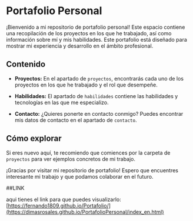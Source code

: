 # Portafolio Personal

¡Bienvenido a mi repositorio de portafolio personal! Este espacio contiene una recopilación de los proyectos en los que he trabajado, así como información sobre mí y mis habilidades. Este portafolio está diseñado para mostrar mi experiencia y desarrollo en el ámbito profesional.

## Contenido

- **Proyectos:** En el apartado de `proyectos`, encontrarás cada uno de los proyectos en los que he trabajado y el rol que desempeñe. 

- **Habilidades:** El apartado de `habilidades` contiene las habilidades y tecnologías en las que me especializo. 

- **Contacto:** ¿Quieres ponerte en contacto conmigo? Puedes encontrar mis datos de contacto en el apartado de  `contacto`.

## Cómo explorar

Si eres nuevo aquí, te recomiendo que comiences por la carpeta de `proyectos` para ver ejemplos concretos de mi trabajo.

¡Gracias por visitar mi repositorio de portafolio! Espero que encuentres interesante mi trabajo y que podamos colaborar en el futuro.

##LINK

aqui tienes el link para que puedes visualizarlo: [https://fernando1809.github.io/Portafolio/](https://dimasrosales.github.io/PortafolioPersonal/index_en.html)

